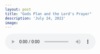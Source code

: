 ```yaml
---
layout: post
title: "Gods Plan and the Lord's Prayer"
description: 'July 24, 2022'
image:
---
```


<audio controls preload="metadata">
  <source src="https://docs.google.com/uc?export=open&id=1iFrTYdtV86mqh9tGYxl6vRLmesquTYeY" type="audio/mp3">
Your browser does not support the audio element.
</audio>
